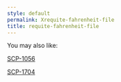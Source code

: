 ```yaml
---
style: default
permalink: Xrequite-fahrenheit-file
title: requite-fahrenheit-file
---
```

You may also like:

[SCP-1056](http://scp-wiki.net/scp-1056)

[SCP-1704](http://scp-wiki.net/scp-1704)
